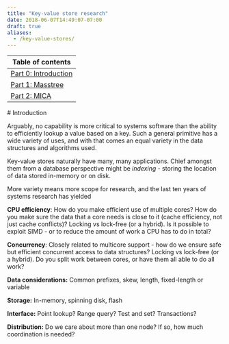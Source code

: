 ```yaml
---
title: "Key-value store research"
date: 2018-06-07T14:49:07-07:00
draft: true
aliases:
  - /key-value-stores/
---
```

<span class="center-table">

Table of contents    |
---------------------|
[Part 0: Introduction](/key-value-stores) |
[Part 1: Masstree](/post/masstree-paper-notes/)     |
[Part 2: MICA](/post/mica-paper-notes)         |

</span>
# Introduction

Arguably, no capability is more critical to systems software than the ability to efficiently lookup
a value based on a key. Such a general primitive has a wide variety of uses, and with that comes an
equal variety in the data structures and algorithms used.

Key-value stores naturally have many, many applications. Chief amongst them from a database
perspective might be _indexing_ - storing the location of data stored in-memory or on disk.

More variety means more scope for research, and the last ten years of systems research has yielded

**CPU efficiency**: How do you make efficient use of multiple cores? How do you make sure the data
that a core needs is close to it (cache efficiency, not just cache conflicts)? Locking vs lock-free
(or a hybrid). Is it possible to exploit SIMD - or to reduce the amount of work a CPU has to do in
total?

**Concurrency**: Closely related to multicore support - how do we ensure safe but efficient
concurrent access to data structures? Locking vs lock-free (or a hybrid). Do you split work between
cores, or have them all able to do all work?

**Data considerations:** Common prefixes, skew, length, fixed-length or variable

**Storage:** In-memory, spinning disk, flash

**Interface:** Point lookup? Range query? Test and set? Transactions?

**Distribution:** Do we care about more than one node? If so, how much coordination is needed?
